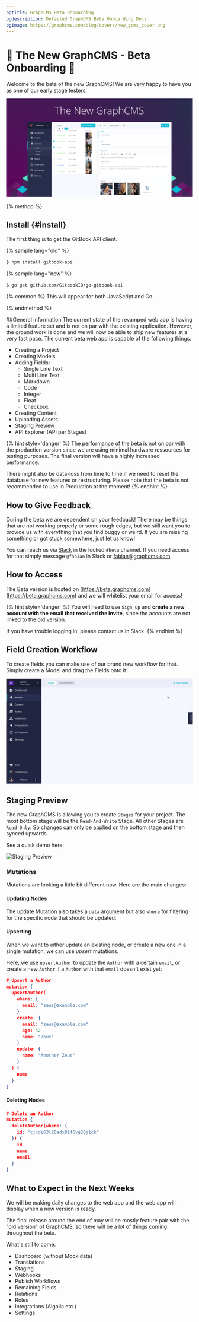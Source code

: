 ```yaml
---
ogtitle: GraphCMS Beta Onboarding
ogdescription: Detailed GraphCMS Beta Onboarding Docs
ogimage: https://graphcms.com/blog/covers/new_gcms_cover.png
---
```


# 🎉 The New GraphCMS - Beta Onboarding 🎉

Welcome to the beta of the new GraphCMS! We are very happy to have you as one of our early stage testers.

![New GraphCMS](../gitbook/images/new_gcms_cover.png)


{% method %}
## Install {#install}

The first thing is to get the GitBook API client.

{% sample lang="old" %}
```bash
$ npm install gitbook-api
```

{% sample lang="new" %}
```bash
$ go get github.com/GitbookIO/go-gitbook-api
```

{% common %}
This will appear for both JavaScript and Go.

{% endmethod %}

##General Information
The current state of the revamped web app is having a limited feature set and is not on par with the existing application. However, the ground work is done and we will now be able to ship new features at a very fast pace. 
The current beta web app is capable of the following things:

- Creating a Project
- Creating Models
- Adding Fields:  
    - Single Line Text
    - Multi Line Text
    - Markdown
    - Code
    - Integer
    - Float
    - Checkbox
- Creating Content
- Uploading Assets
- Staging Preview
- API Explorer (API per Stages)

{% hint style='danger' %}
The performance of the beta is not on par with the production version since we are using minimal hardware ressources for testing purposes. The final version will have a highly increased performance.

There might also be data-loss from time to time if we need to reset the database for new features or restructuring. Please note that the beta is not recommended to use in Production at the moment!
{% endhint %}

## How to Give Feedback
During the beta we are dependent on your feedback! There may be things that are not working properly or some rough edges, but we still want you to provide us with everything that you find buggy or weird. If you are missing something or got stuck somewhere, just let us know!

You can reach us via [Slack](https://slack.graphcms.com) in the locked `#beta` channel. If you need access for that simply message `@fabian` in Slack or [fabian@graphcms.com](mailto:fabian@graphcms.com).

## How to Access
The Beta version is hosted on [https://beta.graphcms.com](https://beta.graphcms.com) and we will whitelist your email for access! 

{% hint style='danger' %}
You will need to use `Sign up` and **create a new account with the email that received the invite**, since the accounts are not linked to the old version.

If you have trouble logging in, please contact us in Slack.
{% endhint %}

## Field Creation Workflow

To create fields you can make use of our brand new workflow for that. Simply create a Model and drag the Fields onto it:

![Field Creation Workfllow](../gitbook/images/FieldCreation.gif)

## Staging Preview

The new GraphCMS is allowing you to create `Stages` for your project. The most bottom stage will be the `Read-And-Write` Stage. All other Stages are `Read-Only`. So changes can only be applied on the bottom stage and then synced upwards.

See a quick demo  here:

![Staging Preview](../gitbook/images/Staging.gif)

<!-- TODO: Link to API document -->



### Mutations

Mutations are looking a little bit different now. Here are the main changes:


#### Updating Nodes

The update Mutation also takes a `data` argument but also `where` for filtering for the specific node that should be updated:


#### Upserting

When we want to either update an existing node, or create a new one in a single mutation, we can use _upsert_ mutations.

Here, we use `upsertAuthor` to update the `Author` with a certain `email`, or create a new `Author` if a `Author` with that `email` doesn't exist yet:

```json
# Upsert a Author
mutation {
  upsertAuthor(
    where: {
      email: "zeus@example.com"
    }
    create: {
      email: "zeus@example.com"
      age: 42
      name: "Zeus"
    }
    update: {
      name: "Another Zeus"
    }
  ) {
    name
  }
}
```

#### Deleting Nodes

```json
# Delete an Author
mutation {
  deleteAuthor(where: {
    id: "cjcdi63l20adx0146vg20j1ck"
  }) {
    id
    name
    email
  }
}
```

## What to Expect in the Next Weeks
We will be making daily changes to the web app and the web app will display when a new version is ready.

The final release around the end of may will be mostly feature pair with the "old version" of GraphCMS, so there will be a lot of things coming throughout the beta. 

What's still to come:

- Dashboard (without Mock data)
- Translations
- Staging
- Webhooks
- Publish Workflows
- Remaining Fields
- Relations
- Roles
- Integrations (Algolia etc.)
- Settings
